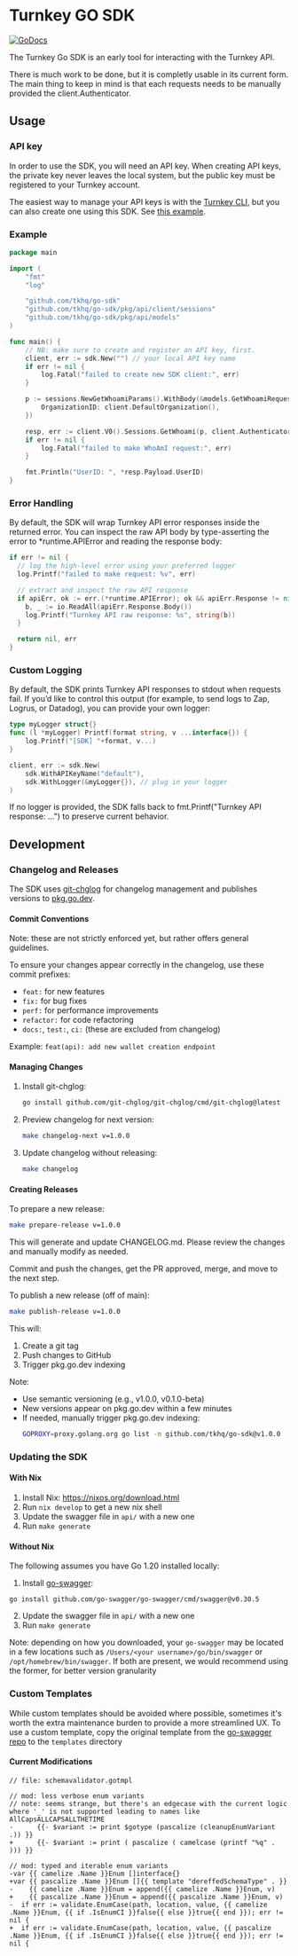 # Turnkey GO SDK
[![GoDocs](https://img.shields.io/badge/go.dev-reference-007d9c?logo=go&logoColor=white&style=flat-square)](https://pkg.go.dev/github.com/tkhq/go-sdk) 

The Turnkey Go SDK is an early tool for interacting with the Turnkey API.

There is much work to be done, but it is completly usable in its current form.  The main thing to keep in mind is that each requests needs to be manually provided the client.Authenticator.

## Usage

### API key

In order to use the SDK, you will need an API key. When creating API keys, the private key never leaves the local system, but the public key must be registered to your Turnkey account.

The easiest way to manage your API keys is with the [Turnkey CLI](https://github.com/tkhq/tkcli), but you can also create one using this SDK. See [this example](./examples/apikey/).

### Example

```go
package main

import (
	"fmt"
	"log"

	"github.com/tkhq/go-sdk"
	"github.com/tkhq/go-sdk/pkg/api/client/sessions"
	"github.com/tkhq/go-sdk/pkg/api/models"
)

func main() {
	// NB: make sure to create and register an API key, first.
	client, err := sdk.New("") // your local API key name
	if err != nil {
		log.Fatal("failed to create new SDK client:", err)
	}

	p := sessions.NewGetWhoamiParams().WithBody(&models.GetWhoamiRequest{
		OrganizationID: client.DefaultOrganization(),
	})

	resp, err := client.V0().Sessions.GetWhoami(p, client.Authenticator)
	if err != nil {
		log.Fatal("failed to make WhoAmI request:", err)
	}

	fmt.Println("UserID: ", *resp.Payload.UserID)
}
```
### Error Handling

By default, the SDK will wrap Turnkey API error responses inside the returned error.
You can inspect the raw API body by type-asserting the error to *runtime.APIError and reading the response body:
```go
if err != nil {
  // log the high-level error using your preferred logger
  log.Printf("failed to make request: %v", err)

  // extract and inspect the raw API response
  if apiErr, ok := err.(*runtime.APIError); ok && apiErr.Response != nil {
    b, _ := io.ReadAll(apiErr.Response.Body())
    log.Printf("Turnkey API raw response: %s", string(b))
  }

  return nil, err
}
```

### Custom Logging

By default, the SDK prints Turnkey API responses to stdout when requests fail.
If you’d like to control this output (for example, to send logs to Zap, Logrus, or Datadog), you can provide your own logger:
```go
type myLogger struct{}
func (l *myLogger) Printf(format string, v ...interface{}) {
    log.Printf("[SDK] "+format, v...)
}

client, err := sdk.New(
    sdk.WithAPIKeyName("default"),
    sdk.WithLogger(&myLogger{}), // plug in your logger
)
```
If no logger is provided, the SDK falls back to fmt.Printf("Turnkey API response: ...") to preserve current behavior.

## Development

### Changelog and Releases

The SDK uses [git-chglog](https://github.com/git-chglog/git-chglog) for changelog management and publishes versions to [pkg.go.dev](https://pkg.go.dev/github.com/tkhq/go-sdk).

#### Commit Conventions

Note: these are not strictly enforced yet, but rather offers general guidelines.

To ensure your changes appear correctly in the changelog, use these commit prefixes:
- `feat:` for new features
- `fix:` for bug fixes
- `perf:` for performance improvements
- `refactor:` for code refactoring
- `docs:`, `test:`, `ci:` (these are excluded from changelog)

Example: `feat(api): add new wallet creation endpoint`

#### Managing Changes

1. Install git-chglog:
   ```bash
   go install github.com/git-chglog/git-chglog/cmd/git-chglog@latest
   ```

2. Preview changelog for next version:
   ```bash
   make changelog-next v=1.0.0
   ```

3. Update changelog without releasing:
   ```bash
   make changelog
   ```

#### Creating Releases

To prepare a new release:
```bash
make prepare-release v=1.0.0
```

This will generate and update CHANGELOG.md. Please review the changes and manually modify as needed.

Commit and push the changes, get the PR approved, merge, and move to the next step.

To publish a new release (off of main):
```bash
make publish-release v=1.0.0
```

This will:
1. Create a git tag
2. Push changes to GitHub
3. Trigger pkg.go.dev indexing

Note: 
- Use semantic versioning (e.g., v1.0.0, v0.1.0-beta)
- New versions appear on pkg.go.dev within a few minutes
- If needed, manually trigger pkg.go.dev indexing:
  ```bash
  GOPROXY=proxy.golang.org go list -m github.com/tkhq/go-sdk@v1.0.0
  ```

### Updating the SDK

#### With Nix
1. Install Nix: https://nixos.org/download.html
2. Run `nix develop` to get a new nix shell
3. Update the swagger file in `api/` with a new one
4. Run `make generate`

#### Without Nix
The following assumes you have Go 1.20 installed locally:
1. Install [go-swagger](https://goswagger.io/install.html):
```
go install github.com/go-swagger/go-swagger/cmd/swagger@v0.30.5
```
2. Update the swagger file in `api/` with a new one
3. Run `make generate`

Note: depending on how you downloaded, your `go-swagger` may be located in a few locations such as `/Users/<your username>/go/bin/swagger` or `/opt/homebrew/bin/swagger`. If both are present, we would recommend using the former, for better version granularity

### Custom Templates
While custom templates should be avoided where possible, sometimes it's worth the extra maintenance burden to provide a more streamlined UX. To use a custom template, copy the original template from the [go-swagger repo](https://github.com/go-swagger/go-swagger) to the `templates` directory

#### Current Modifications

```
// file: schemavalidator.gotmpl

// mod: less verbose enum variants
// note: seems strange, but there's an edgecase with the current logic where '_' is not supported leading to names like AllCapsALLCAPSALLTHETIME
-      {{- $variant := print $gotype (pascalize (cleanupEnumVariant .)) }}
+      {{- $variant := print ( pascalize ( camelcase (printf "%q" . ))) }}

// mod: typed and iterable enum variants
-var {{ camelize .Name }}Enum []interface{}
+var {{ pascalize .Name }}Enum []{{ template "dereffedSchemaType" . }}
-    {{ camelize .Name }}Enum = append({{ camelize .Name }}Enum, v)
+    {{ pascalize .Name }}Enum = append({{ pascalize .Name }}Enum, v)
-  if err := validate.EnumCase(path, location, value, {{ camelize .Name }}Enum, {{ if .IsEnumCI }}false{{ else }}true{{ end }}); err != nil {
+  if err := validate.EnumCase(path, location, value, {{ pascalize .Name }}Enum, {{ if .IsEnumCI }}false{{ else }}true{{ end }}); err != nil {
```
